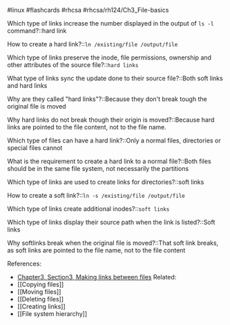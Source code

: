 #linux #flashcards #rhcsa #rhcsa/rh124/Ch3_File-basics 

Which type of links increase the number displayed in the output of `ls -l` command?::hard link
<!--SR:!2023-08-10,4,250-->

How to create a hard link?::`ln /existing/file /output/file`
<!--SR:!2023-08-16,25,290-->

Which type of links preserve the inode, file permissions, ownership and other attributes of the source file?::`hard links`
<!--SR:!2023-08-18,27,306-->

What type of links sync the update done to their source file?::Both soft links and hard links
<!--SR:!2023-10-19,76,309-->

Why are they called "hard links"?::Because they don't break tough the original file is moved
<!--SR:!2023-08-08,4,287-->

Why hard links do not break though their origin is moved?::Because hard links are pointed to the file content, not to the file name.
<!--SR:!2023-08-18,27,306-->

Which type of files can have a hard link?::Only a normal files, directories or special files cannot
<!--SR:!2023-08-07,3,190-->

What is the requirement to create a hard link to a normal file?::Both files should be in the same file system, not necessarily the partitions
<!--SR:!2023-08-11,20,290-->

Which type of links are used to create links for directories?::soft links
<!--SR:!2023-10-14,71,290-->

How to create a soft link?::`ln -s /existing/file /output/file`
<!--SR:!2023-10-28,83,290-->

Which type of links create additional inodes?::`soft links`
<!--SR:!2023-10-17,74,290-->

Which type of links display their source path when the link is listed?::Soft links
<!--SR:!2023-08-08,4,287-->

Why softlinks break when the original file is moved?::That soft link breaks, as soft links are pointed to the file name, not to the file content
<!--SR:!2023-08-16,25,290-->

References:
- [Chapter3, Section3, Making links between files](rh124-rhel8-official-student-workbook.pdf#pageno=95)
Related:
- [[Copying files]]
- [[Moving files]]
- [[Deleting files]]
- [[Creating links]]
- [[File system hierarchy]]
